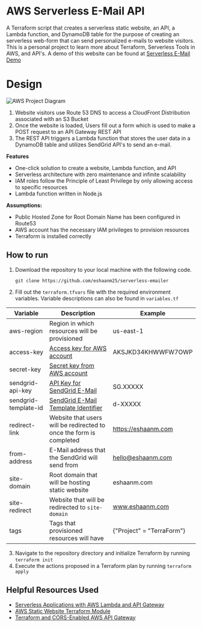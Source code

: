 ﻿# AWS Serverless E-Mail API
A Terraform script that creates a serverless static website, an API, a Lambda function, and DynamoDB table for the purpose of creating an serverless web-form that can send personalized e-mails to website visitors. This is a personal project to learn more about Terraform, Serverless Tools in AWS, and API's. A demo of this website can be found at [Serverless E-Mail Demo](https://interview.engineer)
# Design
![AWS Project Diagram](https://disney.eshaanm.com/graph7.png)
1. Website visitors use Route 53 DNS to access a CloudFront Distribution associated with an S3 Bucket
2.  Once the website is loaded, Users fill out a form which is used to make a POST request to an API Gateway REST API
3. The REST API triggers a Lambda function that stores the user data in a DynamoDB table and utilizes SendGrid API's to send an e-mail.

**Features**

 - One-click solution to create a  website, Lambda function, and API
 - Serverless architecture with zero maintenance and infinite scalability
 - IAM roles follow the Principle of Least Privilege by only allowing access to specific resources
 - Lambda function written in Node.js 

**Assumptions:**

 - Public Hosted Zone for Root Domain Name has been configured in Route53
 - AWS account has the necessary IAM privileges to provision resources
 - Terraform is installed correctly


## How to run 

1. Download the repository to your local machine with the following code.

    `git clone https://github.com/eshaanm25/serverless-emailer`
    
2. Fill out the `terraform.tfvars` file with the required environment variables. Variable descriptions can also be found in `variables.tf`

|       Variable         |Description                          |Example                         |
|----------------|-------------------------------|-----------------------------|
|aws-region|Region in which resources will be provisioned            |us-east-1            |
|access-key          |[Access key for AWS account](https://docs.aws.amazon.com/general/latest/gr/aws-sec-cred-types.html)             |AKSJKD34KHWWFW7OWP            |
|secret-key          |[Secret key from AWS account](https://docs.aws.amazon.com/general/latest/gr/aws-sec-cred-types.html)||
|sendgrid-api-key          |[API Key for SendGrid E-Mail](https://docs.sendgrid.com/for-developers/sending-email/api-getting-started#prerequisites-for-sending-your-first-email-with-the-sendgrid-api) |SG.XXXXX|
|sendgrid-template-id          |[SendGrid E-Mail Template Identifier](https://docs.sendgrid.com/ui/sending-email/how-to-send-an-email-with-dynamic-transactional-templates) |d-XXXXX|
|redirect-link          |Website that users will be redirected to once the form is completed|https://eshaanm.com|
|from-address        |E-Mail address that the SendGrid will send from|hello@eshaanm.com|
|site-domain       |Root domain that will be hosting static website|eshaanm.com|
|site-redirect       |Website that will be redirected to `site-domain`|www.eshaanm.com|
|tags|Tags that provisioned resources will have|{"Project" = "TerraForm"}|

3. Navigate to the repository directory and initialize Terraform by running `terraform init`
4. Execute the actions proposed in a Terraform plan by running `terraform apply`

## Helpful Resources Used
- [Serverless Applications with AWS Lambda and API Gateway](https://registry.terraform.io/providers/hashicorp/aws/2.34.0/docs/guides/serverless-with-aws-lambda-and-api-gateway) 
- [AWS Static Website Terraform Module](https://registry.terraform.io/modules/cloudmaniac/static-website/aws/latest)
- [Terraform and CORS-Enabled AWS API Gateway](https://mrponath.medium.com/terraform-and-aws-api-gateway-a137ee48a8ac)
